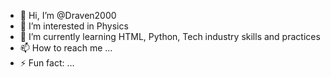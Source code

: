 - 👋 Hi, I’m @Draven2000
- 👀 I’m interested in Physics
- 🌱 I’m currently learning HTML, Python, Tech industry skills and practices
- 📫 How to reach me ...
- ⚡ Fun fact: ...

<!---
Draven2000/Draven2000 is a ✨ special ✨ repository because its `README.md` (this file) appears on your GitHub profile.
You can click the Preview link to take a look at your changes.
--->
